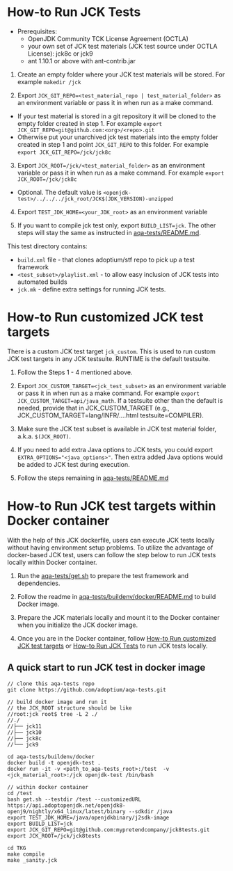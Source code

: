 <!--
# Licensed under the Apache License, Version 2.0 (the "License");
# you may not use this file except in compliance with the License.
# You may obtain a copy of the License at
#
#      https://www.apache.org/licenses/LICENSE-2.0
#
# Unless required by applicable law or agreed to in writing, software
# distributed under the License is distributed on an "AS IS" BASIS,
# WITHOUT WARRANTIES OR CONDITIONS OF ANY KIND, either express or implied.
# See the License for the specific language governing permissions and
# limitations under the License.
-->

# How-to Run JCK Tests

* Prerequisites:
  * OpenJDK Community TCK License Agreement (OCTLA)
  * your own set of JCK test materials (JCK test source under OCTLA License): jck8c or jck9
  * ant 1.10.1 or above with ant-contrib.jar

1. Create an empty folder where your JCK test materials will be stored. For example `makedir /jck`

2. Export `JCK_GIT_REPO=<test_material_repo | test_material_folder>` as an environment variable or pass it in when run as a make command.
* If your test material is stored in a git repository it will be cloned to the empty folder created in step 1. For example `export JCK_GIT_REPO=git@github.com:<org>/<repo>.git`
* Otherwise put your unarchived jck test materials into the empty folder created in step 1 and point `JCK_GIT_REPO` to this folder. For example `export JCK_GIT_REPO=/jck/jck8c`

3. Export `JCK_ROOT=/jck/<test_material_folder>` as an environment variable or pass it in when run as a make command. For example `export JCK_ROOT=/jck/jck8c`
* Optional. The default value is `<openjdk-test>/../../../jck_root/JCK$(JDK_VERSION)-unzipped`

4. Export `TEST_JDK_HOME=<your_JDK_root>` as an environment variable

5. If you want to compile jck test only, export `BUILD_LIST=jck`. The other steps will stay the same as instructed in [aqa-tests/README.md](https://github.com/adoptium/aqa-tests/blob/master/README.md).


This test directory contains:
  * `build.xml` file - that clones adoptium/stf repo to pick up a test framework
  * `<test_subset>/playlist.xml` - to allow easy inclusion of JCK tests into automated builds
  * `jck.mk` - define extra settings for running JCK tests.


# How-to Run customized JCK test targets

There is a custom JCK test target `jck_custom`. This is used to run custom JCK test targets in any JCK testsuite. RUNTIME is the default testsuite.

1. Follow the Steps 1 - 4 mentioned above. 

2. Export `JCK_CUSTOM_TARGET=<jck_test_subset>` as an environment variable or pass it in when run as a make command. For example `export JCK_CUSTOM_TARGET=api/java_math`. If a testsuite other than the default is needed, provide that in JCK_CUSTOM_TARGET (e.g., JCK_CUSTOM_TARGET=lang/INFR/....html testsuite=COMPILER).

3. Make sure the JCK test subset is available in JCK test material folder, a.k.a. `$(JCK_ROOT)`.

4. If you need to add extra Java options to JCK tests, you could export `EXTRA_OPTIONS="<java_options>"`. Then extra added Java options would be added to JCK test during execution.

5. Follow the steps remaining in [aqa-tests/README.md](https://github.com/adoptium/aqa-tests/blob/master/README.md)


# How-to Run JCK test targets within Docker container

With the help of this JCK dockerfile, users can execute JCK tests locally
without having environment setup problems. To utilize the advantage of 
docker-based JCK test, users can follow the step below to run JCK tests 
locally within Docker container.

1. Run the [aqa-tests/get.sh](https://github.com/adoptium/aqa-tests/blob/master/get.sh) to prepare the test framework and dependencies.

2. Follow the readme in [aqa-tests/buildenv/docker/README.md](https://github.com/adoptium/aqa-tests/blob/master/buildenv/docker/README.md) to build Docker image.

3. Prepare the JCK materials locally and mount it to the Docker container when you
   initialize the JCK docker image.

4. Once you are in the Docker container, follow [How-to Run customized JCK test targets](#how-to-run-customized-jck-test-targets) or [How-to Run JCK Tests](#how-to-run-jck-tests) to run JCK tests locally.

## A quick start to run JCK test in docker image

```
// clone this aqa-tests repo
git clone https://github.com/adoptium/aqa-tests.git

// build docker image and run it
// the JCK_ROOT structure should be like
//root:jck root$ tree -L 2 ./
//./
//├── jck11
//├── jck10
//├── jck8c
//└── jck9

cd aqa-tests/buildenv/docker
docker build -t openjdk-test .
docker run -it -v <path_to_aqa-tests_root>:/test  -v <jck_material_root>:/jck openjdk-test /bin/bash

// within docker container
cd /test
bash get.sh --testdir /test --customizedURL https://api.adoptopenjdk.net/openjdk8-openj9/nightly/x64_linux/latest/binary --sdkdir /java 
export TEST_JDK_HOME=/java/openjdkbinary/j2sdk-image
export BUILD_LIST=jck
export JCK_GIT_REPO=git@github.com:mypretendcompany/jck8tests.git
export JCK_ROOT=/jck/jck8tests

cd TKG
make compile
make _sanity.jck
```
